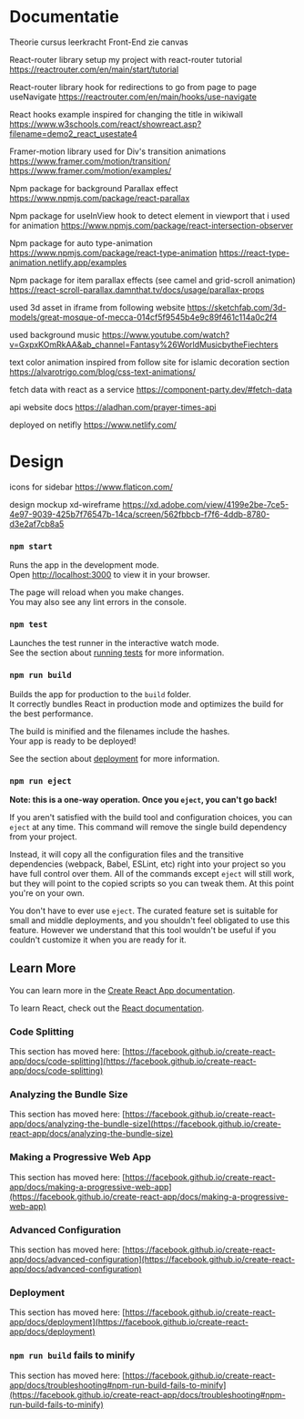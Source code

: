 # Documentatie

Theorie cursus leerkracht Front-End 
zie canvas

React-router library setup my project with react-router tutorial
https://reactrouter.com/en/main/start/tutorial

React-router library hook for redirections to go from page to page useNavigate
https://reactrouter.com/en/main/hooks/use-navigate 

React hooks example inspired for changing the title in wikiwall 
https://www.w3schools.com/react/showreact.asp?filename=demo2_react_usestate4

Framer-motion library used for Div's transition animations
https://www.framer.com/motion/transition/
https://www.framer.com/motion/examples/

Npm package for background Parallax effect  
https://www.npmjs.com/package/react-parallax

Npm package for useInView hook to detect element in viewport that i used for animation
https://www.npmjs.com/package/react-intersection-observer

Npm package for auto type-animation 
https://www.npmjs.com/package/react-type-animation
https://react-type-animation.netlify.app/examples

Npm package for item parallax effects (see camel and grid-scroll animation)
https://react-scroll-parallax.damnthat.tv/docs/usage/parallax-props

used 3d asset in iframe from following website
https://sketchfab.com/3d-models/great-mosque-of-mecca-014cf5f9545b4e9c89f461c114a0c2f4

used background music 
https://www.youtube.com/watch?v=GxpxKOmRkAA&ab_channel=Fantasy%26WorldMusicbytheFiechters

text color animation inspired from follow site for islamic decoration section 
https://alvarotrigo.com/blog/css-text-animations/

fetch data with react as a service 
https://component-party.dev/#fetch-data

api website docs
https://aladhan.com/prayer-times-api

deployed on netifly
https://www.netlify.com/

# Design
 
icons for sidebar
https://www.flaticon.com/

design mockup xd-wireframe
https://xd.adobe.com/view/4199e2be-7ce5-4e97-9039-425b7f76547b-14ca/screen/562fbbcb-f7f6-4ddb-8780-d3e2af7cb8a5



### `npm start`

Runs the app in the development mode.\
Open [http://localhost:3000](http://localhost:3000) to view it in your browser.

The page will reload when you make changes.\
You may also see any lint errors in the console.

### `npm test`

Launches the test runner in the interactive watch mode.\
See the section about [running tests](https://facebook.github.io/create-react-app/docs/running-tests) for more information.

### `npm run build`

Builds the app for production to the `build` folder.\
It correctly bundles React in production mode and optimizes the build for the best performance.

The build is minified and the filenames include the hashes.\
Your app is ready to be deployed!

See the section about [deployment](https://facebook.github.io/create-react-app/docs/deployment) for more information.

### `npm run eject`

**Note: this is a one-way operation. Once you `eject`, you can't go back!**

If you aren't satisfied with the build tool and configuration choices, you can `eject` at any time. This command will remove the single build dependency from your project.

Instead, it will copy all the configuration files and the transitive dependencies (webpack, Babel, ESLint, etc) right into your project so you have full control over them. All of the commands except `eject` will still work, but they will point to the copied scripts so you can tweak them. At this point you're on your own.

You don't have to ever use `eject`. The curated feature set is suitable for small and middle deployments, and you shouldn't feel obligated to use this feature. However we understand that this tool wouldn't be useful if you couldn't customize it when you are ready for it.

## Learn More

You can learn more in the [Create React App documentation](https://facebook.github.io/create-react-app/docs/getting-started).

To learn React, check out the [React documentation](https://reactjs.org/).

### Code Splitting

This section has moved here: [https://facebook.github.io/create-react-app/docs/code-splitting](https://facebook.github.io/create-react-app/docs/code-splitting)

### Analyzing the Bundle Size

This section has moved here: [https://facebook.github.io/create-react-app/docs/analyzing-the-bundle-size](https://facebook.github.io/create-react-app/docs/analyzing-the-bundle-size)

### Making a Progressive Web App

This section has moved here: [https://facebook.github.io/create-react-app/docs/making-a-progressive-web-app](https://facebook.github.io/create-react-app/docs/making-a-progressive-web-app)

### Advanced Configuration

This section has moved here: [https://facebook.github.io/create-react-app/docs/advanced-configuration](https://facebook.github.io/create-react-app/docs/advanced-configuration)

### Deployment

This section has moved here: [https://facebook.github.io/create-react-app/docs/deployment](https://facebook.github.io/create-react-app/docs/deployment)

### `npm run build` fails to minify

This section has moved here: [https://facebook.github.io/create-react-app/docs/troubleshooting#npm-run-build-fails-to-minify](https://facebook.github.io/create-react-app/docs/troubleshooting#npm-run-build-fails-to-minify)
